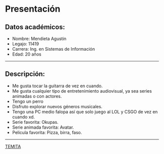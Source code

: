 # Presentación
## Datos académicos:
- Nombre: Mendieta Agustin
- Legajo: 11419
- Carrera: Ing. en Sistemas de Información
- Edad: 20 años

___ 
## Descripción:
- Me gusta tocar la guitarra de vez en cuando.
- Me gusta cualquier tipo de entretenimiento audiovisual, ya sea series animadas o con actores.
- Tengo un perro
- Disfruto explorar nuevos géneros musicales.
- Tengo una PC medio falopa así que solo juego al LOL y CSGO de vez en cuando xd.
- Serie favorita: Okupas.
- Serie animada favorita: Avatar.
- Pelicula favorita: Pizza, birra, faso.

___ 

[TEMITA](https://www.youtube.com/watch?v=sPm-Iaztdoc)
